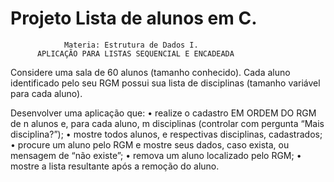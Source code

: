   # Projeto Lista de alunos em C.
  
                Materia: Estrutura de Dados I.
          APLICAÇÃO PARA LISTAS SEQUENCIAL E ENCADEADA

  Considere uma sala de 60 alunos (tamanho conhecido). Cada aluno
  identificado pelo seu RGM possui sua lista de disciplinas (tamanho
  variável para cada aluno). 

  Desenvolver uma aplicação que:
  • realize o cadastro EM ORDEM DO RGM de n alunos e, para cada
  aluno, m disciplinas (controlar com pergunta “Mais disciplina?”);
  • mostre todos alunos, e respectivas disciplinas, cadastrados;
  • procure um aluno pelo RGM e mostre seus dados, caso exista, ou
  mensagem de “não existe”;
  • remova um aluno localizado pelo RGM;
  • mostre a lista resultante após a remoção do aluno.
